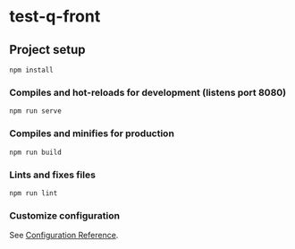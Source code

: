 # test-q-front

## Project setup
```
npm install
```

### Compiles and hot-reloads for development (listens port 8080)
```
npm run serve
```

### Compiles and minifies for production
```
npm run build
```

### Lints and fixes files
```
npm run lint
```

### Customize configuration
See [Configuration Reference](https://cli.vuejs.org/config/).
